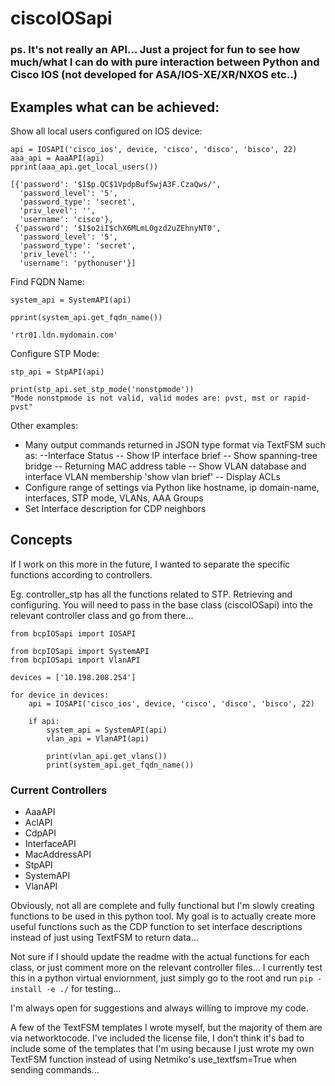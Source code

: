 # ciscoIOSapi
### ps. It's not really an API... Just a project for fun to see how much/what I can do with pure interaction between Python and Cisco IOS (not developed for ASA/IOS-XE/XR/NXOS etc..)

## Examples what can be achieved:

Show all local users configured on IOS device:
```
api = IOSAPI('cisco_ios', device, 'cisco', 'disco', 'bisco', 22)
aaa_api = AaaAPI(api)
pprint(aaa_api.get_local_users())

[{'password': '$1$p.QC$1VpdpBufSwjA3F.CzaQws/',
  'password_level': '5',
  'password_type': 'secret',
  'priv_level': '',
  'username': 'cisco'},
 {'password': '$1$o2iI$chX6MLmL0gzd2uZEhnyNT0',
  'password_level': '5',
  'password_type': 'secret',
  'priv_level': '',
  'username': 'pythonuser'}]
```

Find FQDN Name:
```
system_api = SystemAPI(api)

pprint(system_api.get_fqdn_name())

'rtr01.ldn.mydomain.com'
```

Configure STP Mode:
```
stp_api = StpAPI(api)
  
print(stp_api.set_stp_mode('nonstpmode'))
"Mode nonstpmode is not valid, valid modes are: pvst, mst or rapid-pvst"
```

Other examples:
- Many output commands returned in JSON type format via TextFSM such as:
--Interface Status
-- Show IP interface brief
-- Show spanning-tree bridge
-- Returning MAC address table
-- Show VLAN database and interface VLAN membership 'show vlan brief'
-- Display ACLs
- Configure range of settings via Python like hostname, ip domain-name, interfaces, STP mode, VLANs, AAA Groups
- Set Interface description for CDP neighbors

## Concepts

If I work on this more in the future, I wanted to separate the specific functions according to controllers.

Eg. controller_stp has all the functions related to STP. Retrieving and configuring.
You will need to pass in the base class (ciscoIOSapi) into the relevant controller class and go from there...

```
from bcpIOSapi import IOSAPI

from bcpIOSapi import SystemAPI
from bcpIOSapi import VlanAPI

devices = ['10.198.208.254']

for device in devices:
    api = IOSAPI('cisco_ios', device, 'cisco', 'disco', 'bisco', 22)

    if api:
        system_api = SystemAPI(api)
        vlan_api = VlanAPI(api)

        print(vlan_api.get_vlans())
        print(system_api.get_fqdn_name())
```

### Current Controllers

- AaaAPI
- AclAPI
- CdpAPI
- InterfaceAPI
- MacAddressAPI
- StpAPI
- SystemAPI
- VlanAPI

Obviously, not all are complete and fully functional but I'm slowly creating functions to be used in this python tool. My goal is to actually create more useful functions such as the CDP function to set interface descriptions instead of just using TextFSM to return data...

Not sure if I should update the readme with the actual functions for each class, or just comment more on the relevant controller files...
I currently test this in a python virtual enviornment, just simply go to the root and run `pip -install -e ./` for testing...

I'm always open for suggestions and always willing to improve my code. 

A few of the TextFSM templates I wrote myself, but the majority of them are via networktocode. I've included the license file, I don't think it's bad to include some of the templates that I'm using because I just wrote my own TextFSM function instead of using Netmiko's use_textfsm=True when sending commands...